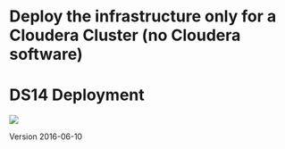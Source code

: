 # Deploy the infrastructure only for a Cloudera Cluster (no Cloudera software)

# DS14 Deployment

<a href="https://portal.azure.com/#create/Microsoft.Template/uri/https%3A%2F%2Fraw.githubusercontent.com%2Fstevebelton%2Ffluffy-lamp%2Fmaster%2Fazuredeploy.json" target="_blank">
    <img src="http://azuredeploy.net/deploybutton.png" />
</a>

Version 2016-06-10
